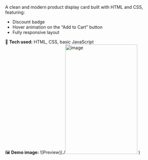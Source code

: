 A clean and modern product display card built with HTML and CSS, featuring:
- Discount badge
- Hover animation on the “Add to Cart” button
- Fully responsive layout

🔧 **Tech used:** HTML, CSS, basic JavaScript  
🖼️ **Demo image:**
![Preview](./<img width="233" height="356" alt="image" src="https://github.com/user-attachments/assets/c2bf4594-370f-45d4-81c4-73c567dbde56" />
)
